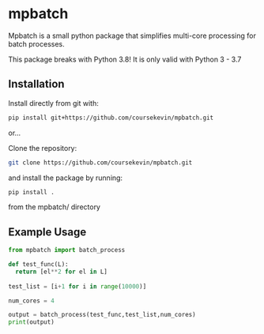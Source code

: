 # mpbatch
Mpbatch is a small python package that simplifies multi-core processing for batch processes.

This package breaks with Python 3.8! It is only valid with Python 3 - 3.7

## Installation
Install directly from git with:

```bash
pip install git+https://github.com/coursekevin/mpbatch.git
```

or...

Clone the repository:

``` bash
git clone https://github.com/coursekevin/mpbatch.git
```
and install the package by running:

```bash
pip install . 
```
from the mpbatch/ directory

## Example Usage
```python
from mpbatch import batch_process

def test_func(L):
  return [el**2 for el in L]
  
test_list = [i+1 for i in range(10000)]  

num_cores = 4

output = batch_process(test_func,test_list,num_cores)
print(output)
```
